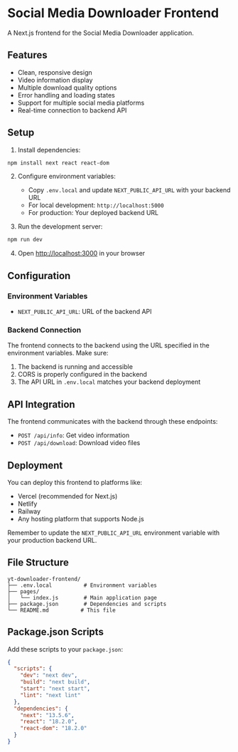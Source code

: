 # Social Media Downloader Frontend

A Next.js frontend for the Social Media Downloader application.

## Features

- Clean, responsive design
- Video information display
- Multiple download quality options
- Error handling and loading states
- Support for multiple social media platforms
- Real-time connection to backend API

## Setup

1. Install dependencies:
```bash
npm install next react react-dom
```

2. Configure environment variables:
   - Copy `.env.local` and update `NEXT_PUBLIC_API_URL` with your backend URL
   - For local development: `http://localhost:5000`
   - For production: Your deployed backend URL

3. Run the development server:
```bash
npm run dev
```

4. Open [http://localhost:3000](http://localhost:3000) in your browser

## Configuration

### Environment Variables

- `NEXT_PUBLIC_API_URL`: URL of the backend API

### Backend Connection

The frontend connects to the backend using the URL specified in the environment variables. Make sure:

1. The backend is running and accessible
2. CORS is properly configured in the backend
3. The API URL in `.env.local` matches your backend deployment

## API Integration

The frontend communicates with the backend through these endpoints:

- `POST /api/info`: Get video information
- `POST /api/download`: Download video files

## Deployment

You can deploy this frontend to platforms like:

- Vercel (recommended for Next.js)
- Netlify
- Railway
- Any hosting platform that supports Node.js

Remember to update the `NEXT_PUBLIC_API_URL` environment variable with your production backend URL.

## File Structure

```
yt-downloader-frontend/
├── .env.local          # Environment variables
├── pages/
│   └── index.js        # Main application page
├── package.json        # Dependencies and scripts
└── README.md          # This file
```

## Package.json Scripts

Add these scripts to your `package.json`:

```json
{
  "scripts": {
    "dev": "next dev",
    "build": "next build",
    "start": "next start",
    "lint": "next lint"
  },
  "dependencies": {
    "next": "13.5.6",
    "react": "18.2.0",
    "react-dom": "18.2.0"
  }
}
```
